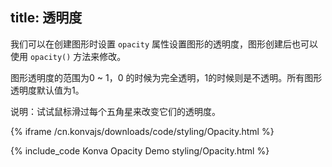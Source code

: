 title: 透明度
---

我们可以在创建图形时设置 `opacity` 属性设置图形的透明度，图形创建后也可以使用 `opacity()` 方法来修改。

图形透明度的范围为0 ~ 1，0 的时候为完全透明，1的时候则是不透明。所有图形透明度默认值为1。

说明：试试鼠标滑过每个五角星来改变它们的透明度。

{% iframe /cn.konvajs/downloads/code/styling/Opacity.html %}

{% include_code Konva Opacity Demo styling/Opacity.html %}